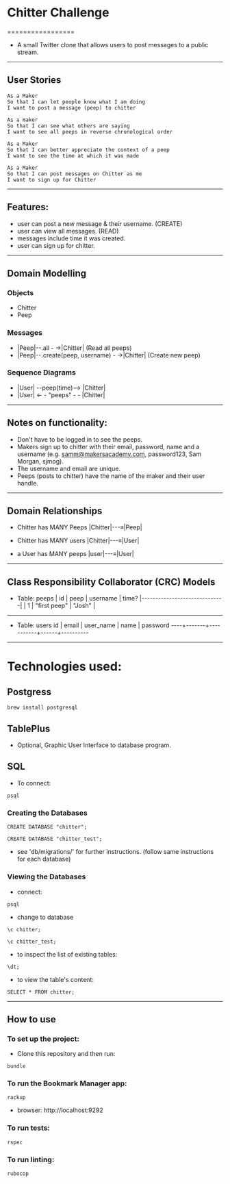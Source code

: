 # Chitter Challenge
=================
- A small Twitter clone that allows users to post messages to a public stream.
-------
## User Stories
```
As a Maker
So that I can let people know what I am doing  
I want to post a message (peep) to chitter

As a maker
So that I can see what others are saying  
I want to see all peeps in reverse chronological order

As a Maker
So that I can better appreciate the context of a peep
I want to see the time at which it was made

As a Maker
So that I can post messages on Chitter as me
I want to sign up for Chitter
```
-----
## Features:
- user can post a new message & their username. (CREATE)
- user can view all messages. (READ)
- messages include time it was created.
- user can sign up for chitter.
-----
## Domain Modelling
### Objects
- Chitter
- Peep

### Messages
- |Peep|--.all - ->|Chitter| (Read all peeps)
- |Peep|--.create(peep, username) - ->|Chitter| (Create new peep)

### Sequence Diagrams
- |User| --peep(time)--> |Chitter|
- |User| <- - "peeps" - - |Chitter|
------
## Notes on functionality:
* Don't have to be logged in to see the peeps.
* Makers sign up to chitter with their email, password, name and a username (e.g. samm@makersacademy.com, password123, Sam Morgan, sjmog).
* The username and email are unique.
* Peeps (posts to chitter) have the name of the maker and their user handle.
------
## Domain Relationships
- Chitter has MANY Peeps
|Chitter|---≡|Peep|  

- Chitter has MANY users
|Chitter|---≡|User|  

- a User has MANY peeps
|user|---≡|User|  

------
## Class Responsibility Collaborator (CRC) Models
- Table: peeps
| id |     peep     | username | time?
|------------------------------|
| 1  | "first peep" |  "Josh"  |
------
- Table: users
 id | email | user_name | name | password
----+-------+-----------+------+----------
------
# Technologies used:
## Postgress
```
brew install postgresql
```
## TablePlus
- Optional, Graphic User Interface to database program.

## SQL
- To connect:
```
psql
```

### Creating the Databases
```
CREATE DATABASE "chitter";
```
```
CREATE DATABASE "chitter_test";
```
- see 'db/migrations/' for further instructions. (follow same instructions for each database)

### Viewing the Databases
- connect:
```
psql
```

- change to database
```
\c chitter;
```
```
\c chitter_test;
```

- to inspect the list of existing tables:
```
\dt;
```     

- to view the table's content:            
```
SELECT * FROM chitter;
```
-----
## How to use

### To set up the project:
- Clone this repository and then run:

```
bundle
```

### To run the Bookmark Manager app:
```
rackup
```
- browser: http://localhost:9292
### To run tests:
```
rspec
```

### To run linting:
```
rubocop
```
